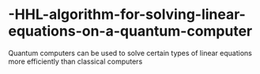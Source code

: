 # -HHL-algorithm-for-solving-linear-equations-on-a-quantum-computer
Quantum computers can be used to solve certain types of linear equations more efficiently than classical computers
